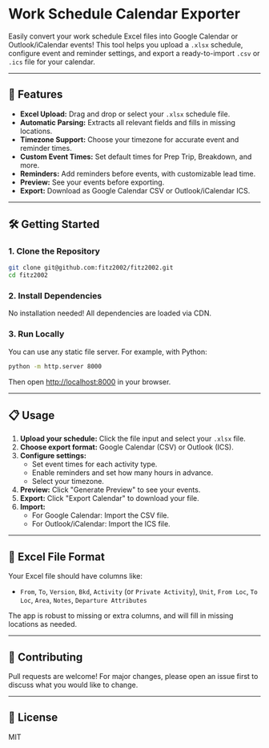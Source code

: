 # Work Schedule Calendar Exporter

Easily convert your work schedule Excel files into Google Calendar or Outlook/iCalendar events! This tool helps you upload a `.xlsx` schedule, configure event and reminder settings, and export a ready-to-import `.csv` or `.ics` file for your calendar.

---

## 🚀 Features
- **Excel Upload:** Drag and drop or select your `.xlsx` schedule file.
- **Automatic Parsing:** Extracts all relevant fields and fills in missing locations.
- **Timezone Support:** Choose your timezone for accurate event and reminder times.
- **Custom Event Times:** Set default times for Prep Trip, Breakdown, and more.
- **Reminders:** Add reminders before events, with customizable lead time.
- **Preview:** See your events before exporting.
- **Export:** Download as Google Calendar CSV or Outlook/iCalendar ICS.

---

## 🛠️ Getting Started

### 1. **Clone the Repository**
```sh
git clone git@github.com:fitz2002/fitz2002.git
cd fitz2002
```

### 2. **Install Dependencies**
No installation needed! All dependencies are loaded via CDN.

### 3. **Run Locally**
You can use any static file server. For example, with Python:
```sh
python -m http.server 8000
```
Then open [http://localhost:8000](http://localhost:8000) in your browser.

---

## 📋 Usage
1. **Upload your schedule:** Click the file input and select your `.xlsx` file.
2. **Choose export format:** Google Calendar (CSV) or Outlook (ICS).
3. **Configure settings:**
   - Set event times for each activity type.
   - Enable reminders and set how many hours in advance.
   - Select your timezone.
4. **Preview:** Click "Generate Preview" to see your events.
5. **Export:** Click "Export Calendar" to download your file.
6. **Import:**
   - For Google Calendar: Import the CSV file.
   - For Outlook/iCalendar: Import the ICS file.

---

## 📑 Excel File Format
Your Excel file should have columns like:
- `From`, `To`, `Version`, `Bkd`, `Activity` (or `Private Activity`), `Unit`, `From Loc`, `To Loc`, `Area`, `Notes`, `Departure Attributes`

The app is robust to missing or extra columns, and will fill in missing locations as needed.

---

## 🤝 Contributing
Pull requests are welcome! For major changes, please open an issue first to discuss what you would like to change.

---

## 📄 License
MIT 